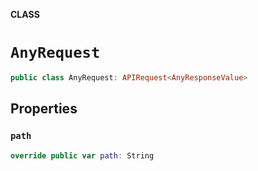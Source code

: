 **CLASS**

# `AnyRequest`

```swift
public class AnyRequest: APIRequest<AnyResponseValue>
```

## Properties
### `path`

```swift
override public var path: String
```
